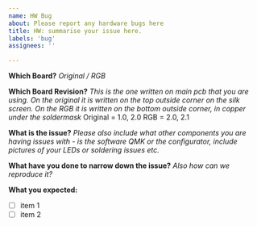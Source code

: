 ```yaml
---
name: HW Bug
about: Please report any hardware bugs here 
title: HW: summarise your issue here.
labels: 'bug'
assignees: ''

---
```

**Which Board?**
_Original / RGB_  

**Which Board Revision?**
_This is the one written on main pcb that you are using. 
On the original it is written on the top outside corner on the silk screen. 
On the RGB it is written on the bottom outside corner, in copper under the soldermask_
Original = 1.0, 2.0 
RGB =  2.0, 2.1

**What is the issue?**
_Please also include what other components you are having issues with - is the software QMK or the configurator, include pictures of your LEDs or soldering issues etc._

**What have you done to narrow down the issue?**
_Also how can we reproduce it?_

**What you expected:**

* [ ] item 1
* [ ] item 2
